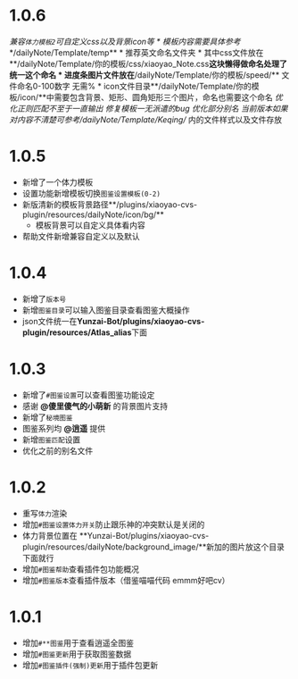 # 1.0.6
*兼容`体力模板2`可自定义css以及背景icon等
    * 模板内容需要具体参考**/dailyNote/Template/temp**
    * 推荐英文命名文件夹
    * 其中css文件放在**/dailyNote/Template/你的模板/css/xiaoyao_Note.css**这块懒得做命名处理了统一这个命名
    * 进度条图片文件放在**/dailyNote/Template/你的模板/speed/** 文件命名0-100数字 无需%
    * icon文件目录**/dailyNote/Template/你的模板/icon/**中需要包含背景、矩形、圆角矩形三个图片，命名也需要这个命名
*优化正则匹配不至于一直输出
*修复模板一无派遣的bug
*优化部分别名
*当前版本如果对内容不清楚可参考**/dailyNote/Template/Keqing/** 内的文件样式以及文件存放

# 1.0.5
* 新增了一个体力模板
* 设置功能新增模板切换`图鉴设置模板(0-2)`
* 新版清新的模板背景路径**/plugins/xiaoyao-cvs-plugin/resources/dailyNote/icon/bg/**
    * 模板背景可以自定义具体看内容
* 帮助文件新增兼容自定义以及默认

# 1.0.4
* 新增了`版本号`
* 新增`图鉴目录`可以输入图鉴目录查看图鉴大概操作
* json文件统一在**Yunzai-Bot/plugins/xiaoyao-cvs-plugin/resources/Atlas_alias**下面

# 1.0.3
* 新增了`#图鉴设置`可以查看图鉴功能设定
* 感谢 **@傻里傻气的小萌新** 的背景图片支持
* 新增了`秘境图鉴` 
* 图鉴系列均 **@逍遥** 提供
* 新增`图鉴匹配`设置
* 优化之前的别名文件

# 1.0.2
* 重写`体力`渲染
* 增加`#图鉴设置体力开关`防止跟乐神的冲突默认是关闭的
* 体力背景位置在 **Yunzai-Bot/plugins/xiaoyao-cvs-plugin/resources/dailyNote/background_image/**新加的图片放这个目录下面就行
* 增加`#图鉴帮助`查看插件包功能概况
* 增加`#图鉴版本`查看插件版本（借鉴喵喵代码 emmm好吧cv）

# 1.0.1
* 增加`#**图鉴`用于查看逍遥全图鉴
* 增加`#图鉴更新`用于获取图鉴数据
* 增加`#图鉴插件(强制)更新`用于插件包更新